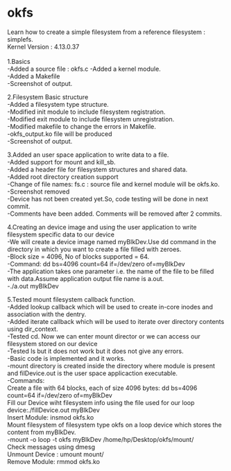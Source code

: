 # okfs 
Learn how to create a simple filesystem from a reference filesystem : simplefs. <br />
Kernel Version : 4.13.0.37	<br />
<br />
1.Basics <br />
-Added a source file : okfs.c
-Added a kernel module.<br />
-Added a Makefile<br />
-Screenshot of output.<br />

2.Filesystem Basic structure<br />
-Added a filesystem type structure.<br />
-Modified init module to include filesystem registration.<br />
-Modified exit module to include filesystem unregistration.<br />
-Modified makefile to change the errors in Makefile.<br />
 -okfs_output.ko file will be produced<br />
-Screenshot of output.<br />

3.Added an user space application to write data to a file.<br />
-Added support for mount and kill_sb.<br />
-Added a header file for filesystem structures and shared data.<br />
-Added root directory creation support<br />
-Change of file names: fs.c : source file and kernel module will be okfs.ko.<br />
-Screenshot removed<br />
-Device has not been created yet.So, code testing will be done in next commit.<br />
-Comments have been added. Comments will be removed after 2 commits.<br />

4.Creating an device image and using the user application to write filesystem specific data to our device<br />
-We will create a device image named myBlkDev.Use dd command in the directory in which you want to create a file filled with zeroes.<br />
-Block size = 4096, No of blocks supported = 64.<br />
-Command: dd bs=4096 count=64 if=/dev/zero of=myBlkDev <br />
-The application takes one parameter i.e. the name of the file to be filled with data.Assume application output file name is a.out. <br />
-./a.out myBlkDev <br />

5.Tested mount filesystem callback function.<br />
-Added lookup callback which will be used to create in-core inodes and association with the dentry.<br />
-Added iterate callback which will be used to iterate over directory contents using dir_context.<br />
-Tested cd. Now we can enter mount director or we can access our filesystem stored on our device<br />
-Tested ls but it does not work but it does not give any errors.<br />
-Basic code is implemented and it works.<br />
-mount directory is created inside the directory where module is present and filDevice.out is the user space applicaction executable.<br />
-Commands:<br />
 Create a file with 64 blocks, each of size 4096 bytes: dd bs=4096 count=64 if=/dev/zero of=myBlkDev<br />
 Fill our Device wiht filesystem info using the file used for our loop device:./fillDevice.out myBlkDev<br />
 Insert Module: insmod okfs.ko <br />
 Mount filesystem of filesystem type okfs on a loop device which stores the content from myBlkDev.<br />
  -mount -o loop -t okfs myBlkDev /home/hp/Desktop/okfs/mount/<br />
 Check messages using dmesg<br />
 Unmount Device : umount mount/<br />
 Remove Module: rmmod okfs.ko<br />
